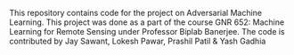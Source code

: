 This repository contains code for the project on Adversarial Machine Learning. This project was done as a part of the course GNR 652: Machine Learning for Remote Sensing under Professor Biplab Banerjee. The code is contributed by Jay Sawant, Lokesh Pawar, Prashil Patil & Yash Gadhia
